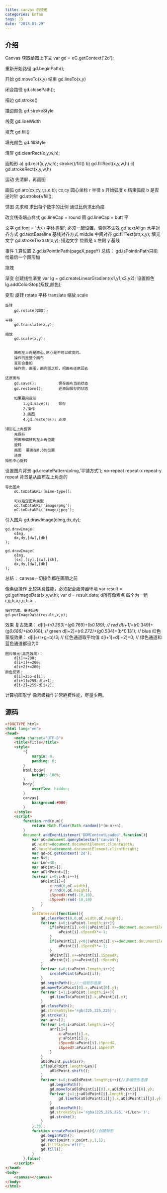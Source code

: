 ```yaml
---
title: canvas 的使用
categories: Emfan
tags: JS
date: "2018-01-29"
---
```


## 介绍
Canvas
获取绘图上下文
var gd = oC.getContext('2d');

重新开始路径
gd.beginPath();

开始
gd.moveTo(x,y)
结束
gd.lineTo(x,y)

闭合路径
gd.closePath();

描边
gd.stroke()

描边颜色
gd.strokeStyle

线宽
gd.lineWidth

填充
gd.fill()

填充颜色
gd.fillStyle

清屏
gd.clearRect(x,y,w,h);

画矩形
	a)
		gd.rect(x,y,w,h);
		stroke()/fill()
	b)
		gd.fillRect(x,y,w,h)
	c)
		gd.strokeRect(x,y,w,h)

运动
先清屏，再画图

画弧
	gd.arc(cx,cy,r,s,e,b);
		cx,cy 		圆心坐标
		r 			半径
		s 			开始弧度
		e 			结束弧度
		b 			是否逆时针
	gd.stroke()/fill();

饼图
	先求和
	求出每个数字的比例
	通过比例求出角度

改变线条端点样式
	gd.lineCap = round 			圆
	gd.lineCap = butt 			平

文字
	gd.font = '大小 字体类型';
		必须一起设置，否则不生效
	gd.textAlign			水平对齐方式
	gd.textBaseline 		基线对齐方式
		middle		中间对齐
	gd.fillText(str,x,y); 		填充文字
	gd.strokeText(str,x,y); 	描边文字
			位置是
				x 		左侧
				y 		基线

事件
	1.算位置
	2.gd.isPointInPath(pageX,pageY)
		总结：
			gd.isPointInPath只能给最后一个图形加

拖拽

渐变
	创建线性渐变
	var lg = gd.createLinearGradient(x1,y1,x2,y2);
	设置颜色
	lg.addColorStop(系数,颜色);

变形
	旋转 		rotate
	平移 		translate
	缩放 		scale


	旋转
		gd.rotate(弧度);

	平移
		gd.translate(x,y);

	缩放
		gd.scale(x,y);


		画布左上角是原心,原心是不可以改变的。
		操作的是整个画布
		变形会叠加
		操作完，画图，画完图之后，把画布还原回去

	还原画布
		gd.save(); 			保存画布当前状态
		gd.restore(); 		还原回保存的状态

		如果要用变形
			1.gd.save();	保存
			2.操作
			3.画图
			4.gd.restore();	还原

	矩形左上角旋转
		先保存
		把画布偏移到左上角位置
		旋转
		画图 	要画在0,0的位置
		还原
	矩形中心旋转

设置图片背景
	gd.createPattern(oImg,'平铺方式');
							no-repeat
							repeat-x
							repeat-y
							repeat
	背景是从画布左上角走的

	导出图片
		oC.toDataURL([mime-type]);

		可以指定图片类型
		oC.toDataURL('image/png');
		oC.toDataURL('image/jpeg');

引入图片
	gd.drawImage(oImg,dx,dy);

	gd.drawImage(
		oImg,
		dx,dy,[dw],[dh]
	);

	gd.drawImage(
		oImg,
		[sx],[sy],[sw],[sh],
		dx,dy,[dw],[dh]
	);

总结：
	canvas一切操作都在画图之前

像素级操作
	比较耗费性能，必须配合服务器环境
	var result = gd.getImageData(x,y,w,h);
	var d = result.data;
	d所有像素点
		四个为一组 	r,g,b,a,r,g,b,a...

	操作完成，要还回去
	gd.putImageData(result,x,y);

效果
	复古效果：
	    d[i]=(r*0.393)+(g*0.769)+(b*0.189); 	// red
	    d[i+1]=(r*0.349)+(g*0.686)+(b*0.168); 	// green
	    d[i+2]=(r*0.272)+(g*0.534)+(b*0.131); 	// blue
	红色蒙版效果：
	    d[i]=(r+g+b)/3;        // 红色通道取平均值
	    d[i+1]=d[i+2]=0;  		// 绿色通道和蓝色通道都设为0

	图片曝光(高亮效果)：
	    d[i]+=200;
	    d[i+1]+=200;
	    d[i+2]+=200;
	颜色反转：
	    d[i]=255-d[i];
	    d[i+1]=255-d[i+1];
	    d[i+2]=255-d[i+2];	

计算机图形学
像素级操作非常耗费性能，尽量少用。


## 源码
``` html
<!DOCTYPE html>
<html lang="en">
<head>
    <meta charset="UTF-8">
    <title>Title</title>
    <style>
        *{
            margin: 0;
            padding: 0;
        }
        html,body{
            height: 100%;
        }
        body{
            overflow: hidden;
        }
        canvas{
            background:#000;
        }
    </style>
    <script>
        function rnd(n,m){
            return Math.floor(Math.random()*(m-n)+n);
        }
        document.addEventListener('DOMContentLoaded',function(){
            var oC=document.querySelector('canvas');
            oC.width=document.documentElement.clientWidth;
            oC.height=document.documentElement.clientHeight;
            var gd=oC.getContext('2d');
            var N=5;
            var Len=40;
            var aPoint=[];
            var aOldPoint=[];
            for(var i=0;i<N;i++){
                aPoint[i]={
                    x:rnd(0,oC.width),
                    y:rnd(0,oC.height),
                    iSpeedX:rnd(-10,10),
                    iSpeedY:rnd(-10,10)
                }
            }
            setInterval(function(){
                gd.clearRect(0,0,oC.width,oC.height);
                for(var i=0;i<aPoint.length;i++){
                    if(aPoint[i].x<0||aPoint[i].x>=document.documentElement.clientWidth-1){
                        aPoint[i].iSpeedX*=-1;
                    }
                    if(aPoint[i].y<0||aPoint[i].y>=document.documentElement.clientHeight-1){
                        aPoint[i].iSpeedY*=-1;
                    }
                    aPoint[i].x+=aPoint[i].iSpeedX;
                    aPoint[i].y+=aPoint[i].iSpeedY;
                }
                for(var i=0;i<aPoint.length;i++){
                    createPoint(aPoint[i]);
                }
                gd.beginPath();//一组矩形连接
                gd.moveTo(aPoint[0].x,aPoint[0].y);
                for(var i=1;i<aPoint.length;i++){
                    gd.lineTo(aPoint[i].x,aPoint[i].y);
                }
                gd.closePath();
                gd.strokeStyle='rgb(225,225,225)';
                gd.stroke();
                var arr=[];
                for(var i=0;i<aPoint.length;i++){
                    arr[i]={
                        x:aPoint[i].x,
                        y:aPoint[i].y,
                        iSpeedX:aPoint[i].iSpeedX,
                        iSpeedY:aPoint[i].iSpeedY
                    }
                }
                aOldPoint.push(arr);
                if(aOldPoint.length>Len){
                    aOldPoint.shift();
                }
                for(var i=0;i<aOldPoint.length;i++){//多组矩形连接
                    gd.beginPath();
                    gd.moveTo(aOldPoint[i][0].x,aOldPoint[i][0].y);
                    for(var j=1;j<aOldPoint[i].length;j++){
                        gd.lineTo(aOldPoint[i][j].x,aOldPoint[i][j].y);
                    }
                    gd.closePath();
                    gd.strokeStyle='rgba(225,225,225,'+i/Len+')';
                    gd.stroke();
                }
            },30);
            function createPoint(point){//创建矩形
                gd.beginPath();
                gd.rect(point.x,point.y,1,1);
                gd.fillStyle='#fff';
                gd.fill();
            }
        },false)
    </script>
</head>
<body>
    <canvas></canvas>
</body>
</html>
```